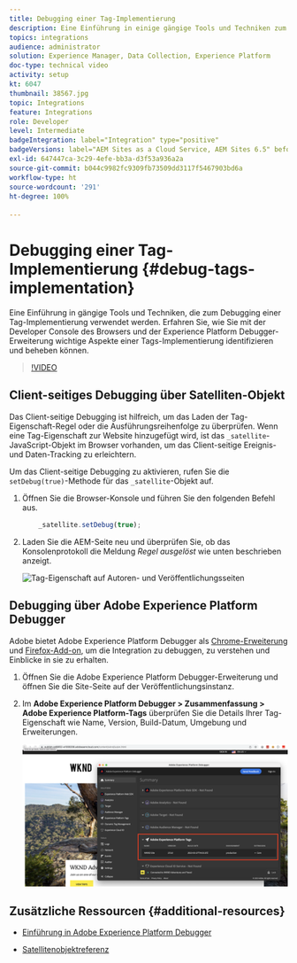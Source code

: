 ```yaml
---
title: Debugging einer Tag-Implementierung
description: Eine Einführung in einige gängige Tools und Techniken zum Debugging einer Tag-Implementierung. Erfahren Sie, wie Sie mit der Developer Console des Browsers und der Experience Platform Debugger-Erweiterung wichtige Aspekte einer Tags-Implementierung identifizieren und beheben können.
topics: integrations
audience: administrator
solution: Experience Manager, Data Collection, Experience Platform
doc-type: technical video
activity: setup
kt: 6047
thumbnail: 38567.jpg
topic: Integrations
feature: Integrations
role: Developer
level: Intermediate
badgeIntegration: label="Integration" type="positive"
badgeVersions: label="AEM Sites as a Cloud Service, AEM Sites 6.5" before-title="false"
exl-id: 647447ca-3c29-4efe-bb3a-d3f53a936a2a
source-git-commit: b044c9982fc9309fb73509dd3117f5467903bd6a
workflow-type: ht
source-wordcount: '291'
ht-degree: 100%

---
```


# Debugging einer Tag-Implementierung {#debug-tags-implementation}

Eine Einführung in gängige Tools und Techniken, die zum Debugging einer Tag-Implementierung verwendet werden. Erfahren Sie, wie Sie mit der Developer Console des Browsers und der Experience Platform Debugger-Erweiterung wichtige Aspekte einer Tags-Implementierung identifizieren und beheben können.

>[!VIDEO](https://video.tv.adobe.com/v/38567?quality=12&learn=on)

## Client-seitiges Debugging über Satelliten-Objekt

Das Client-seitige Debugging ist hilfreich, um das Laden der Tag-Eigenschaft-Regel oder die Ausführungsreihenfolge zu überprüfen. Wenn eine Tag-Eigenschaft zur Website hinzugefügt wird, ist das `_satellite`-JavaScript-Objekt im Browser vorhanden, um das Client-seitige Ereignis- und Daten-Tracking zu erleichtern.

Um das Client-seitige Debugging zu aktivieren, rufen Sie die `setDebug(true)`-Methode für das `_satellite`-Objekt auf.

1. Öffnen Sie die Browser-Konsole und führen Sie den folgenden Befehl aus.

   ```javascript
       _satellite.setDebug(true);
   ```

1. Laden Sie die AEM-Seite neu und überprüfen Sie, ob das Konsolenprotokoll die Meldung _Regel ausgelöst_ wie unten beschrieben anzeigt.

   ![Tag-Eigenschaft auf Autoren- und Veröffentlichungsseiten](assets/satellite-object-debugging.png)

## Debugging über Adobe Experience Platform Debugger

Adobe bietet Adobe Experience Platform Debugger als [Chrome-Erweiterung](https://chrome.google.com/webstore/detail/adobe-experience-platform/bfnnokhpnncpkdmbokanobigaccjkpob) und [Firefox-Add-on](https://addons.mozilla.org/en-US/firefox/addon/adobe-experience-platform-dbg/), um die Integration zu debuggen, zu verstehen und Einblicke in sie zu erhalten.

1. Öffnen Sie die Adobe Experience Platform Debugger-Erweiterung und öffnen Sie die Site-Seite auf der Veröffentlichungsinstanz.

1. Im **Adobe Experience Platform Debugger > Zusammenfassung > Adobe Experience Platform-Tags** überprüfen Sie die Details Ihrer Tag-Eigenschaft wie Name, Version, Build-Datum, Umgebung und Erweiterungen.

   ![Adobe Experience Platform Debugger- und Tag-Eigenschaftsdetails](assets/tag-property-details.png)

## Zusätzliche Ressourcen {#additional-resources}

+ [Einführung in Adobe Experience Platform Debugger](https://experienceleague.adobe.com/docs/platform-learn/data-collection/debugger/overview.html?lang=de)

+ [Satellitenobjektreferenz](https://experienceleague.adobe.com/docs/experience-platform/tags/client-side/satellite-object.html?lang=de)
